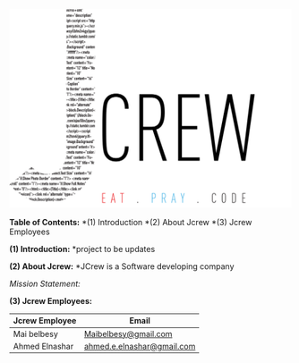 ![JCrew Logo](https://github.com/maibelbesy/Jcrew/blob/master/images/jcrewlogo.png)


**Table of Contents:**
*(1) Introduction
*(2) About Jcrew
*(3) Jcrew Employees


**(1) Introduction:**
*project to be updates


**(2) About Jcrew:**
*JCrew is a Software developing company

*Mission Statement:*


**(3) Jcrew Employees:**

Jcrew Employee | Email
---------------| -----
Mai belbesy | Maibelbesy@gmail.com
Ahmed Elnashar | ahmed.e.elnashar@gmail.com
